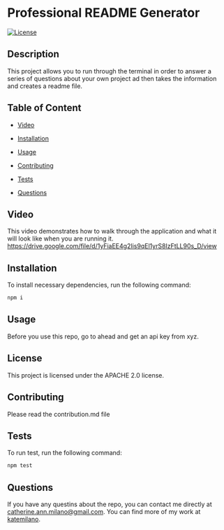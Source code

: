 
# Professional README Generator

[![License](https://img.shields.io/badge/License-Apache%202.0-blue.svg)](https://opensource.org/licenses/Apache-2.0)

## Description

This project allows you to run through the terminal in order to answer a series of questions about your own project ad then takes the information and creates a readme file.

## Table of Content

* [Video](#video)

* [Installation](#installation)

* [Usage](#usage)

* [Contributing](#contributing)

* [Tests](#tests)

* [Questions](#questions)

## Video
This video demonstrates how to walk through the application and what it will look like when you are running it.
https://drive.google.com/file/d/1yFiaEE4g2Iis9qEl1yrS8IzFtLL90s_D/view

## Installation

To install necessary dependencies, run the following command:

```bash
npm i
```

## Usage

Before you use this repo, go to ahead and get an api key from xyz.

## License

This project is licensed under the APACHE 2.0 license.

## Contributing

Please read the contribution.md file

## Tests

To run test, run the following command:

```bash
npm test
```

## Questions

If you have any questins about the repo, you can contact me directly at catherine.ann.milano@gmail.com. You can find more of my work at [katemilano](http://github.com/katemilano/).
    

